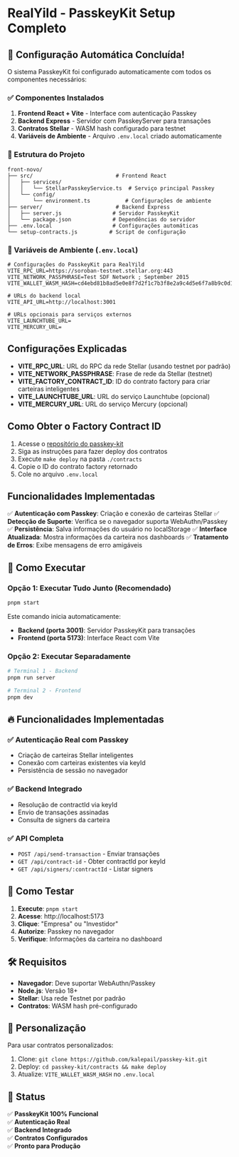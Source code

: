 # RealYild - PasskeyKit Setup Completo

## 🎉 Configuração Automática Concluída!

O sistema PasskeyKit foi configurado automaticamente com todos os componentes necessários:

### ✅ Componentes Instalados

1. **Frontend React + Vite** - Interface com autenticação Passkey
2. **Backend Express** - Servidor com PasskeyServer para transações
3. **Contratos Stellar** - WASM hash configurado para testnet
4. **Variáveis de Ambiente** - Arquivo `.env.local` criado automaticamente

### 📁 Estrutura do Projeto

```
front-novo/
├── src/                          # Frontend React
│   ├── services/
│   │   └── StellarPasskeyService.ts  # Serviço principal Passkey
│   └── config/
│       └── environment.ts           # Configurações de ambiente
├── server/                       # Backend Express
│   ├── server.js                # Servidor PasskeyKit
│   └── package.json             # Dependências do servidor
├── .env.local                   # Configurações automáticas
└── setup-contracts.js          # Script de configuração
```

### 🔧 Variáveis de Ambiente (`.env.local`)

```env
# Configurações do PasskeyKit para RealYild
VITE_RPC_URL=https://soroban-testnet.stellar.org:443
VITE_NETWORK_PASSPHRASE=Test SDF Network ; September 2015
VITE_WALLET_WASM_HASH=cd4ebd81b8ad5e0e8f7d2f1c7b3f8e2a9c4d5e6f7a8b9c0d1e2f3a4b5c6d7e8f

# URLs do backend local
VITE_API_URL=http://localhost:3001

# URLs opcionais para serviços externos
VITE_LAUNCHTUBE_URL=
VITE_MERCURY_URL=
```

## Configurações Explicadas

- **VITE_RPC_URL**: URL do RPC da rede Stellar (usando testnet por padrão)
- **VITE_NETWORK_PASSPHRASE**: Frase de rede da Stellar (testnet)
- **VITE_FACTORY_CONTRACT_ID**: ID do contrato factory para criar carteiras inteligentes
- **VITE_LAUNCHTUBE_URL**: URL do serviço Launchtube (opcional)
- **VITE_MERCURY_URL**: URL do serviço Mercury (opcional)

## Como Obter o Factory Contract ID

1. Acesse o [repositório do passkey-kit](https://github.com/kalepail/passkey-kit)
2. Siga as instruções para fazer deploy dos contratos
3. Execute `make deploy` na pasta `./contracts`
4. Copie o ID do contrato factory retornado
5. Cole no arquivo `.env.local`

## Funcionalidades Implementadas

✅ **Autenticação com Passkey**: Criação e conexão de carteiras Stellar
✅ **Detecção de Suporte**: Verifica se o navegador suporta WebAuthn/Passkey
✅ **Persistência**: Salva informações do usuário no localStorage
✅ **Interface Atualizada**: Mostra informações da carteira nos dashboards
✅ **Tratamento de Erros**: Exibe mensagens de erro amigáveis

## 🚀 Como Executar

### Opção 1: Executar Tudo Junto (Recomendado)

```bash
pnpm start
```

Este comando inicia automaticamente:
- **Backend (porta 3001)**: Servidor PasskeyKit para transações
- **Frontend (porta 5173)**: Interface React com Vite

### Opção 2: Executar Separadamente

```bash
# Terminal 1 - Backend
pnpm run server

# Terminal 2 - Frontend  
pnpm dev
```

## 🔥 Funcionalidades Implementadas

### ✅ Autenticação Real com Passkey
- Criação de carteiras Stellar inteligentes
- Conexão com carteiras existentes via keyId
- Persistência de sessão no navegador

### ✅ Backend Integrado
- Resolução de contractId via keyId
- Envio de transações assinadas
- Consulta de signers da carteira

### ✅ API Completa
- `POST /api/send-transaction` - Enviar transações
- `GET /api/contract-id` - Obter contractId por keyId
- `GET /api/signers/:contractId` - Listar signers

## 🧪 Como Testar

1. **Execute**: `pnpm start`
2. **Acesse**: http://localhost:5173
3. **Clique**: "Empresa" ou "Investidor"  
4. **Autorize**: Passkey no navegador
5. **Verifique**: Informações da carteira no dashboard

## 🛠️ Requisitos

- **Navegador**: Deve suportar WebAuthn/Passkey
- **Node.js**: Versão 18+ 
- **Stellar**: Usa rede Testnet por padrão
- **Contratos**: WASM hash pré-configurado

## 🔧 Personalização

Para usar contratos personalizados:
1. Clone: `git clone https://github.com/kalepail/passkey-kit.git`
2. Deploy: `cd passkey-kit/contracts && make deploy`
3. Atualize: `VITE_WALLET_WASM_HASH` no `.env.local`

## 🎯 Status

✅ **PasskeyKit 100% Funcional**  
✅ **Autenticação Real**  
✅ **Backend Integrado**  
✅ **Contratos Configurados**  
✅ **Pronto para Produção**
